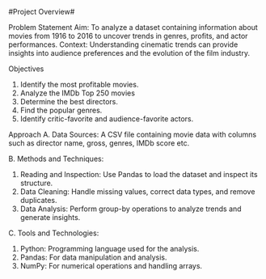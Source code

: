 #Project Overview#

Problem Statement
Aim: To analyze a dataset containing information about movies from 1916 to 2016 to uncover trends in genres, profits, and actor performances.
Context: Understanding cinematic trends can provide insights into audience preferences and the evolution of the film industry.

Objectives
1. Identify the most profitable movies.
2. Analyze the IMDb Top 250 movies 
3. Determine the best directors.
4. Find the popular genres.
5. Identify critic-favorite and audience-favorite actors.

Approach
A. Data Sources: A CSV file containing movie data with columns such as director name, gross, genres, IMDb score etc.

B. Methods and Techniques:
1. Reading and Inspection: Use Pandas to load the dataset and inspect its structure.
2. Data Cleaning: Handle missing values, correct data types, and remove duplicates.
3. Data Analysis: Perform group-by operations to analyze trends and generate insights.
   
C. Tools and Technologies:
1. Python: Programming language used for the analysis.
2. Pandas: For data manipulation and analysis.
3. NumPy: For numerical operations and handling arrays.

